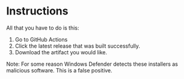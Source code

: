 # Instructions

All that you have to do is this:

1. Go to GitHub Actions
2. Click the latest release that was built successfully.
3. Download the artifact you would like.

Note: For some reason Windows Defender detects these installers as malicious software. This is a false positive.
